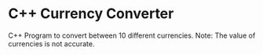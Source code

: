 # C++ Currency Converter
C++ Program to convert between 10 different currencies.
Note: The value of currencies is not accurate.
